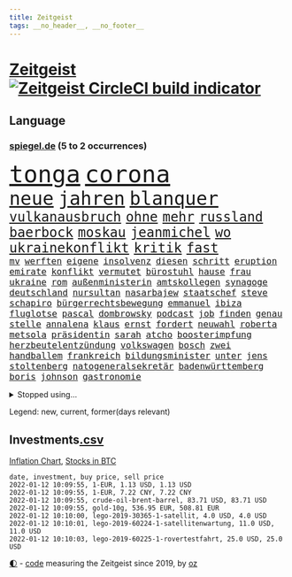 ```yaml
---
title: Zeitgeist
tags: __no_header__, __no_footer__
---
```


# [Zeitgeist](https://oliz.io/zeitgeist/) [![Zeitgeist CircleCI build indicator](https://circleci.com/gh/ooz/zeitgeist.svg?style=shield)](https://circleci.com/gh/ooz/zeitgeist)

## Language

<h3><a href="https://www.spiegel.de" target="_blank">spiegel.de</a> (5 to 2 occurrences)</h3>
<p style="font-family:monospace">
<span style="font-size:32pt"><a href="news_links.html#tonga" class="current">tonga</a></span>
<span style="font-size:32pt"><a href="news_links.html#corona" class="current">corona</a></span>
<br>
<span style="font-size:25pt"><a href="news_links.html#neue" class="current">neue</a></span>
<span style="font-size:25pt"><a href="news_links.html#jahren" class="current">jahren</a></span>
<span style="font-size:25pt"><a href="news_links.html#blanquer" class="new">blanquer</a></span>
<br>
<span style="font-size:18pt"><a href="news_links.html#vulkanausbruch" class="current">vulkanausbruch</a></span>
<span style="font-size:18pt"><a href="news_links.html#ohne" class="current">ohne</a></span>
<span style="font-size:18pt"><a href="news_links.html#mehr" class="current">mehr</a></span>
<span style="font-size:18pt"><a href="news_links.html#russland" class="current">russland</a></span>
<span style="font-size:18pt"><a href="news_links.html#baerbock" class="current">baerbock</a></span>
<span style="font-size:18pt"><a href="news_links.html#moskau" class="current">moskau</a></span>
<span style="font-size:18pt"><a href="news_links.html#jeanmichel" class="new">jeanmichel</a></span>
<span style="font-size:18pt"><a href="news_links.html#wo" class="current">wo</a></span>
<span style="font-size:18pt"><a href="news_links.html#ukrainekonflikt" class="current">ukrainekonflikt</a></span>
<span style="font-size:18pt"><a href="news_links.html#kritik" class="current">kritik</a></span>
<span style="font-size:18pt"><a href="news_links.html#fast" class="current">fast</a></span>
<br>
<span style="font-size:12pt"><a href="news_links.html#mv" class="new">mv</a></span>
<span style="font-size:12pt"><a href="news_links.html#werften" class="new">werften</a></span>
<span style="font-size:12pt"><a href="news_links.html#eigene" class="current">eigene</a></span>
<span style="font-size:12pt"><a href="news_links.html#insolvenz" class="current">insolvenz</a></span>
<span style="font-size:12pt"><a href="news_links.html#diesen" class="current">diesen</a></span>
<span style="font-size:12pt"><a href="news_links.html#schritt" class="current">schritt</a></span>
<span style="font-size:12pt"><a href="news_links.html#eruption" class="new">eruption</a></span>
<span style="font-size:12pt"><a href="news_links.html#emirate" class="current">emirate</a></span>
<span style="font-size:12pt"><a href="news_links.html#konflikt" class="current">konflikt</a></span>
<span style="font-size:12pt"><a href="news_links.html#vermutet" class="current">vermutet</a></span>
<span style="font-size:12pt"><a href="news_links.html#bürostuhl" class="new">bürostuhl</a></span>
<span style="font-size:12pt"><a href="news_links.html#hause" class="current">hause</a></span>
<span style="font-size:12pt"><a href="news_links.html#frau" class="current">frau</a></span>
<span style="font-size:12pt"><a href="news_links.html#ukraine" class="current">ukraine</a></span>
<span style="font-size:12pt"><a href="news_links.html#rom" class="current">rom</a></span>
<span style="font-size:12pt"><a href="news_links.html#außenministerin" class="current">außenministerin</a></span>
<span style="font-size:12pt"><a href="news_links.html#amtskollegen" class="current">amtskollegen</a></span>
<span style="font-size:12pt"><a href="news_links.html#synagoge" class="new">synagoge</a></span>
<span style="font-size:12pt"><a href="news_links.html#deutschland" class="current">deutschland</a></span>
<span style="font-size:12pt"><a href="news_links.html#nursultan" class="new">nursultan</a></span>
<span style="font-size:12pt"><a href="news_links.html#nasarbajew" class="new">nasarbajew</a></span>
<span style="font-size:12pt"><a href="news_links.html#staatschef" class="current">staatschef</a></span>
<span style="font-size:12pt"><a href="news_links.html#steve" class="current">steve</a></span>
<span style="font-size:12pt"><a href="news_links.html#schapiro" class="new">schapiro</a></span>
<span style="font-size:12pt"><a href="news_links.html#bürgerrechtsbewegung" class="new">bürgerrechtsbewegung</a></span>
<span style="font-size:12pt"><a href="news_links.html#emmanuel" class="current">emmanuel</a></span>
<span style="font-size:12pt"><a href="news_links.html#ibiza" class="current">ibiza</a></span>
<span style="font-size:12pt"><a href="news_links.html#fluglotse" class="new">fluglotse</a></span>
<span style="font-size:12pt"><a href="news_links.html#pascal" class="current">pascal</a></span>
<span style="font-size:12pt"><a href="news_links.html#dombrowsky" class="new">dombrowsky</a></span>
<span style="font-size:12pt"><a href="news_links.html#podcast" class="current">podcast</a></span>
<span style="font-size:12pt"><a href="news_links.html#job" class="current">job</a></span>
<span style="font-size:12pt"><a href="news_links.html#finden" class="current">finden</a></span>
<span style="font-size:12pt"><a href="news_links.html#genau" class="current">genau</a></span>
<span style="font-size:12pt"><a href="news_links.html#stelle" class="current">stelle</a></span>
<span style="font-size:12pt"><a href="news_links.html#annalena" class="current">annalena</a></span>
<span style="font-size:12pt"><a href="news_links.html#klaus" class="current">klaus</a></span>
<span style="font-size:12pt"><a href="news_links.html#ernst" class="current">ernst</a></span>
<span style="font-size:12pt"><a href="news_links.html#fordert" class="current">fordert</a></span>
<span style="font-size:12pt"><a href="news_links.html#neuwahl" class="new">neuwahl</a></span>
<span style="font-size:12pt"><a href="news_links.html#roberta" class="new">roberta</a></span>
<span style="font-size:12pt"><a href="news_links.html#metsola" class="new">metsola</a></span>
<span style="font-size:12pt"><a href="news_links.html#präsidentin" class="current">präsidentin</a></span>
<span style="font-size:12pt"><a href="news_links.html#sarah" class="current">sarah</a></span>
<span style="font-size:12pt"><a href="news_links.html#atcho" class="new">atcho</a></span>
<span style="font-size:12pt"><a href="news_links.html#boosterimpfung" class="current">boosterimpfung</a></span>
<span style="font-size:12pt"><a href="news_links.html#herzbeutelentzündung" class="new">herzbeutelentzündung</a></span>
<span style="font-size:12pt"><a href="news_links.html#volkswagen" class="current">volkswagen</a></span>
<span style="font-size:12pt"><a href="news_links.html#bosch" class="current">bosch</a></span>
<span style="font-size:12pt"><a href="news_links.html#zwei" class="current">zwei</a></span>
<span style="font-size:12pt"><a href="news_links.html#handballem" class="new">handballem</a></span>
<span style="font-size:12pt"><a href="news_links.html#frankreich" class="current">frankreich</a></span>
<span style="font-size:12pt"><a href="news_links.html#bildungsminister" class="current">bildungsminister</a></span>
<span style="font-size:12pt"><a href="news_links.html#unter" class="current">unter</a></span>
<span style="font-size:12pt"><a href="news_links.html#jens" class="current">jens</a></span>
<span style="font-size:12pt"><a href="news_links.html#stoltenberg" class="current">stoltenberg</a></span>
<span style="font-size:12pt"><a href="news_links.html#natogeneralsekretär" class="new">natogeneralsekretär</a></span>
<span style="font-size:12pt"><a href="news_links.html#badenwürttemberg" class="current">badenwürttemberg</a></span>
<span style="font-size:12pt"><a href="news_links.html#boris" class="current">boris</a></span>
<span style="font-size:12pt"><a href="news_links.html#johnson" class="current">johnson</a></span>
<span style="font-size:12pt"><a href="news_links.html#gastronomie" class="current">gastronomie</a></span>
</p>
<details>
<summary>Stopped using...</summary>
<p class="former" style="font-size:12pt">
rb(454) richterin(454) arbeitete(453) katze(453) misshandelt(453) tobt(453) herrscher(452) versäumnisse(452) vorfall(452) überwinden(452) befinden(451) bulgarien(451) entschuldigt(451) entwarnung(451) recep(451) scheidet(451) schwerer(451) tayyip(451) weitet(451) zufrieden(451) 44(450) 79(450) andrea(450) annegret(450) d(450) gerichtshof(450) krampkarrenbauer(450) mutmaßlich(450) niveau(450) rechtsextremismus(450) spahn(450) stich(450) sängerin(450) ulm(450) 2018(449) entlassung(449) freuen(449) gesunde(449) investieren(449) kurzem(449) sonne(449) zusätzlich(449) bundesligavorschau(448) cristiano(448) humanitäre(448) kandidat(448) kurzarbeit(448) rassistische(448) rechtsextremen(448) ronaldo(448) spieltag(448) zuge(448) aufgeben(447) drama(447) einigung(447) flaschen(447) hamilton(447) kochen(447) leeren(447) lewis(447) to(447) tschechien(447) verstappen(447) wand(447) wechseln(447) übergeben(447) anerkennen(446) exemplare(446) favoriten(446) krank(446) landesregierung(446) lebte(446) pressestimmen(446) riesige(446) talent(446) widerspruch(446) andré(445) anschuldigungen(445) beschließt(445) beteiligt(445) botschaften(445) brinkhaus(445) daimler(445) demonstriert(445) esken(445) fuhr(445) kippe(445) leid(445) mediziner(445) parteitag(445) polens(445) prüfung(445) ralph(445) saskia(445) swetlana(445) vorsitzenden(445) alternativen(444) armut(444) asiatischen(444) belarussischen(444) durchsucht(444) erholung(444) gehe(444) george(444) kabinett(444) komplizen(444) maas(444) meinungsfreiheit(444) modernen(444) rivalen(444) schlechten(444) schlimmsten(444) schoss(444) verschaffen(444) wofür(444) ausprobiert(443) flick(443) klingbeil(443) kollaps(443) konzernchef(443) minderjährige(443) verschärfung(443) abgehört(442) ausflug(442) gesagt(442) konzentrieren(442) muster(442) nordsee(442) persönlich(442) richtet(442) subventionen(442) unterzahl(442) verbreiten(442) warentest(442) wissenschaft(442) wählt(442) einführen(441) englischen(441) entscheidenden(441) freilassung(441) historischen(441) pole(441) roboter(441) rückschlag(441) stil(441) unterstützer(441) wochenüberblick(441) ökonom(441) beschäftigte(440) geriet(440) getrennt(440) jung(440) mahnt(440) rekordhoch(440) sicherte(440) zwang(440) ausgeliefert(439) crash(439) dämpfer(439) wirtschaftsministerium(439) deals(438) experte(438) kochinstituts(438) teamkollegen(438) umweltschützer(438) wachstum(438) wirtschaftlichen(438) 13jähriger(437) appell(437) aufschwung(437) berlins(437) berüchtigten(437) beschließen(437) billie(437) eilish(437) fahrrad(437) jimmy(437) längere(437) pflanzen(437) warschau(437) überholt(437) 25jährigen(436) computer(436) hammer(436) nutzte(436) platzen(436) ursachen(436) william(436) attentäter(435) aufgenommen(435) ausgegeben(435) auskunft(435) brite(435) durchs(435) entwickeln(435) erbe(435) ergibt(435) koch(435) rivale(435) song(435) verläufen(435) arabische(434) belegt(434) kulissen(434) opfers(434) quer(434) unbekannt(434) verlauf(434) globale(433) gründen(433) regiert(433) trauen(433) übernahme(433) beinahe(432) beteiligen(432) geprägt(432) gewinn(432) probe(432) schönsten(432) usdollar(432) wahre(432) emails(431) signalisiert(431) gaben(430) gang(430) immunität(430) sachsens(430) spektakulären(430) wiederholen(430) auflagen(429) loswerden(429) schwerem(429) transporter(429) analysiert(428) bäume(428) dar(428) kommunistische(428) premierministers(428) arminia(427) betrifft(427) hessischen(427) strengen(427) verstanden(427) begründet(426) fortuna(426) mama(426) spanische(426) status(426) ostsee(425) thüringens(425) umgeht(425) verzweifelten(425) diversität(424) hürde(424) landete(424) nation(424) strenge(424) zukünftig(424) begeistert(423) exporte(423) sergio(423) züge(423) kracht(422) detail(421) generalbundesanwalt(421) pandemiebekämpfung(421) aussehen(420) moschee(420) regierungserklärung(420) wirbel(420) 19jähriger(419) hunger(419) dachten(418) gesichert(418) nieder(418) singapur(417) sizilien(417) ämter(417) erwarteten(416) bundesamts(415) unterschrieben(415) vfb(415) 2010(414) klees(413) staatshilfen(413) vizekanzler(413) kandidatur(412) spannend(412) telefonat(412) vermisste(412) schwung(411) vereidigt(410) 36(409) hinweis(409) aktivist(408) strafbar(408) benötigte(407) erfolgreichen(407) impfkommission(407) schock(407) einleiten(406) intensivstationen(406) ermordete(405) gehabt(405) vorschriften(405) diesjährigen(404) veränderungen(404) massaker(403) diana(402) atomabkommen(400) impfdosen(400) musik(400) weitreichende(400) einblicke(399) nebenwirkungen(399) coronaimpfstoffs(398) weltmeisterschaft(396) prägte(395) startup(394) empfänger(393) gesetzlichen(393) daheim(392) gesichter(392) vakzinen(390) dominik(385) wmtitel(385) indiana(384) offener(383) krawalle(382) bösen(380) schach(380) impfzentren(378) schärfer(374) chrupalla(372) diess(372) hartz(371) kolleginnen(371) rekorde(370) kilo(368) arzneimittelbehörde(367) betrag(367) nick(365) auslieferung(363) herrschaft(361) prominenten(360) heidelberg(358) bauarbeiten(357) urlaubsinsel(353) eingehen(349) extra(348) irgendwie(348) gewinne(347) knappen(346) iv(341) unterscheidet(339) fotografiert(338) westliche(338) anna(334) statistischen(334) blockierten(331) singen(329) expräsidenten(325) gewisse(325) völkermord(323) börsengang(317) ergab(315) militärputsch(315) plagen(308) luxus(305) wunden(305) medaille(300) ruin(296) 13jährigen(291) russe(291) alben(290) orte(288) erschoss(283) reue(283) bälle(282) nagelsmann(281) cannabis(276) investor(275) ausrichten(273) boxen(273) rumänien(270) unis(264) erdoğans(262) nationalelf(262) qualifying(259) zoff(259) neuerdings(258) pyrotechnik(255) weltgrößten(254) gnabry(253) höchster(253) interessen(253) serge(253) eile(250) finanziert(250) campingplatz(249) ferdinand(248) vorgesetzten(246) bildtv(242) loben(242) wütenden(239) ausgehen(238) wissenschaftliche(236) grünes(235) lediglich(235) konzernen(234) oktoberfest(234) gestanden(231) richteten(224) kriegsende(220) 1990(219) basteln(219) antisemitische(217) erholen(217) kontinent(212) litten(212) lokführer(212) befugnisse(210) gegend(210) eingeladen(208) mtv(208) lehrerverband(206) spiegelreporter(206) agüero(205) gewohnheiten(205) fassung(204) fox(204) verständigung(203) formel1rennen(202) terroranschlägen(201) shell(199) umfassende(199) heiß(198) treibstoff(198) höherer(197) stein(195) unterbinden(195) fangquoten(194) us(194) kleidung(193) raste(193) bevorzugt(192) schutzsuchenden(192) zerstörte(192) sardinien(191) seither(190) urteilte(188) hochrechnung(187) kühnert(187) peters(187) naht(186) aufzunehmen(185) antisemitisch(183) profil(183) vorerkrankungen(183) eingriff(182) kollidiert(182) spinnen(182) verwandten(182) aufgebaut(181) demenz(181) jahrelange(181) naturkatastrophen(180) handlungsbedarf(179) machtwechsel(179) astronomen(178) bekennt(178) bundesanwaltschaft(178) zwingen(178) freigesprochen(176) expertengremium(175) spdfraktion(175) ahmed(174) kämpften(174) verharmlost(174) afrikanischer(173) haie(173) wäsche(173) knackt(172) coup(171) verurteilung(171) 21jährigen(170) norm(170) wesentliche(170) assange(169) russen(169) wikileaksgründer(169) insbesondere(168) intendant(168) warnungen(168) erobert(167) tanklaster(167) tibet(166) unbehelligt(166) georgien(164) passend(164) 1997(163) brinkmann(163) jamal(163) musiala(163) coronastrategie(162) hanau(162) versehen(162) eingeklemmt(161) geldstrafen(161) selbstkritisch(161) gewürdigt(160) jagen(159) bär(157) emiraten(156) fällig(156) gremium(155) statistischem(155) abtreibungsgesetz(153) sortiert(153) vertragsverlängerung(153) vertretung(153) militärpräsenz(151) schadensbegrenzung(151) bauprojekte(150) katastrophengebiet(150) drohnenaufnahmen(149) kartellbehörde(149) verkauften(149) alleingang(148) iocpräsident(148) 31jährige(147) beseitigen(147) gehörten(147) gesund(147) gibt's(147) afdchef(146) verschwundene(146) handgreiflich(145) ioc(144) komitee(144) popkultur(144) sportlern(144) gestern(143) kameras(143) 1936(142) 20000(141) abwesenheit(141) antikörper(141) nachtzüge(141) ersetzt(140) monika(140) prioritäten(140) revier(140) schuhe(140) tiergarten(139) bahnstrecke(138) carrie(138) selenskyj(138) südsudan(138) unerbittlich(138) wolodymyr(138) erkrankte(137) gigantischen(137) bundesbehörde(136) genügend(135) chinesen(134) ereignete(134) impfwilligen(134) iphones(134) angelegte(133) auftragsbücher(133) fossiler(133) regnet(133) geeignet(131) scherzt(131) ankara(130) autokraten(129) niklas(129) domenico(128) drittimpfung(128) faszinierende(128) aufträge(127) jae(127) lina(127) positives(127) geleistet(126) helene(126) mannheim(126) reiten(126) tabellenführer(126) engsten(125) flüchtlingskrise(125) bekomme(124) exemplar(123) betreffen(122) saisonstart(122) fische(121) beute(120) wahlberechtigten(120) norwich(119) bedürftige(118) kontrahenten(118) nicholas(118) schlafen(118) tsg(118) zelten(118) niedergeschlagen(117) reuter(116) wirtschaftskrise(116) coronaprämie(115) prägenden(115) 73(114) bayerntrainer(114) geschadet(114) herstellung(114) nutzerinnen(114) staatsbesuch(114) beate(113) craig(113) fernbleiben(113) größeres(113) logistik(112) missbrauchen(112) 2gkonzept(111) autokonzerne(111) endverbraucher(111) foodwatch(111) grenzzaun(111) pfizer(110) wahlkampfauftakt(110) beeinflusste(109) bienen(109) investiert(109) mieterbund(109) aachener(108) erstickte(108) irritiert(108) pastor(108) fressen(107) helllichten(107) mordkommission(107) spdgeneralsekretär(107) weltberühmte(107) genie(106) stufe(106) 70000(105) milizen(104) polnischbelarussischen(104) zugverkehr(104) 3g(103) bundessozialgericht(103) elektrisch(103) ergaben(103) hermann(103) tanzt(103) bali(101) laufzeit(101) befragt(100) entlasten(100) überforderung(100) abba(99) auszug(99) blättern(99) bundestagsdebatte(99) fünftel(99) internationalem(99) koalitionsverhandlungen(99) unoklimakonferenz(99) voyage(99) royals(98) tripolis(98) zwecke(98) angeschlossen(96) geheim(96) kinderreportern(96) potenziellen(96) googles(95) pflichten(95) rhetorik(95) stach(95) 30jährige(94) dealer(94) elfjährige(94) gasversorger(94) nikita(94) spiegelinterview(94) vorteil(94) blutiger(93) empfing(93) routine(93) staatssekretär(93) vulkanausbrüche(93) demokratieaktivisten(92) geschäftsführerin(92) handlungen(92) klimakonferenz(92) morgan(92) mutmaßliches(92) posse(92) söders(92) unerwünschte(92) konflikts(91) moderatoren(91) skisaison(91) spiegelspitzengespräch(91) aufmarsch(90) dringenden(90) exklusiven(90) geltenden(90) genesung(90) kanareninsel(90) mittelstürmer(90) deaktiviert(89) friedens(89) himmlischen(89) kinderinterview(89) media(89) sanierung(89) 3gregel(88) duos(88) indopazifik(88) inhaftierte(88) parteivorsitz(88) sibirischen(88) stabile(88) stichen(88) time(88) timemagazin(88) zurückzahlen(88) bergbau(87) enkelin(87) frühstück(87) giftige(87) großmutter(87) hautfarbe(87) kremlsprecher(87) berichterstatter(86) finanzhilfen(86) schuldenobergrenze(86) schwachstelle(86) treibhausgasemissionen(86) vornehmen(86) 112(85) belfast(85) fluglinie(85) gomà(85) jockey(85) klosterhalfen(85) konstanze(85) novell(85) presseschau(85) söldnertruppe(85) umkehren(85) vernimmt(85) versuchs(85) züchter(85) 20jährigen(84) dreier(84) durchgefallen(84) ifogeschäftsklima(84) spielfeld(84) unterhaus(84) vorräte(84) vorsitz(84) betonen(83) füßen(83) lithium(83) sonde(83) wesen(83) üble(83) adam(82) brennendes(82) chauvin(82) derek(82) expolizist(82) gasmarkt(82) grenzschutz(82) mad(82) steak(82) zweifachen(82) beieinander(81) ifoinstituts(81) küstenort(81) quoten(81) 40jähriger(80) blatt(80) domizil(80) fdppolitiker(80) ortsteil(80) schärferen(80) vielversprechendsten(80) einschätzungen(79) feuerfontänen(79) liest(79) parteivize(79) stabilen(79) tücken(79) undercoverpolizist(79) kalkül(78) michaelis(78) spiegelbuch(78) uskongress(78) herzmuskelentzündungen(77) komponierte(77) north(77) schmuggel(77) swiss(77) vorurteile(77) wenigstens(77) demokratiegipfel(76) fraktionsvorsitzenden(76) gazpromkonzern(76) linien(76) mächtig(76) schwangerschaftsabbrüchen(76) torrekord(76) umstellung(76) verschlechtert(76) gewordene(75) luc(75) rewe(75) schotte(75) todesfällen(75) weiterbildung(75) achtmal(74) feierlaune(74) generalsekretäre(74) vera(74) gerücht(73) hollywoods(73) kampfansage(73) siebenmal(73) vergibt(73) verrohung(73) coronawinter(72) danger(72) handschellen(72) impfzertifikat(72) tierarten(72) untersuchte(72) notarztwagen(71) rettungswagen(71) winkel(71) cduvorsitz(70) graffiti(70) massen(70) pädophile(70) shanghai(70) tasche(70) testrunde(70) umbauen(70) 78(69) coronabonus(69) exjusochef(69) galopp(69) parks(69) stade(69) todesopfern(69) zahlungsausfall(69) überglücklich(69) 3ddrucker(68) berufungsgericht(68) gefährlichsten(68) lkabeamter(68) neuaufstellung(68) oppositionsführer(68) spielerinnen(68) äußerten(68) gestohlenen(67) grauen(67) magazin(67) parteichefs(67) passagierflugzeug(67) saisonfinale(67) steckten(67) verschenkt(67) 1974(66) abstriche(66) irische(66) kampfsportler(66) mitgliederentscheid(66) staatlich(66) topligen(66) afdpolitiker(65) dmitri(65) erreichbar(65) kompromissbereitschaft(65) künstlicher(65) schuldenbremse(65) anfällig(64) bundesligist(64) frauenfeindlich(64) gesprächsrunde(64) liverpoolcoach(64) richtete(64) visionär(64) wachmann(64) expertise(63) ferngesteuerte(63) gap(63) schick(63) schiene(63) vorschau(63) zapfenstreich(63) aneinandergeraten(62) bäumen(62) fairness(62) glückliches(62) großhandel(62) großhandelspreise(62) verdachtsfall(62) wirtschaftsforscher(62) irritierend(61) single(61) sprengkraft(61) dfbteam(60) schleifen(60) südpolarmeer(60) verteidigungspolitik(60) erschlagen(59) importiert(59) offizielles(59) oldie(59) pflegeheim(59) berühmter(58) menschlichkeit(58) darsteller(57) dfl(57) netflixspecial(57) oscargewinner(57) privatleben(57) spielfilm(57) twitterte(57) aschewolken(56) aufregende(56) austria(56) geförderte(56) hafenstadt(56) idioten(56) inside(56) marschiert(56) niedrigen(56) rechtsextrem(56) schmücken(56) spdfraktionschef(56) exbildchefredakteur(55) porträtiert(55) renaissance(55) anweisungen(54) bayernstar(54) case(54) einzuwirken(54) freier(54) gegenseitigen(54) harrison(54) paketbote(54) ray(54) repräsentantenhaus(54) sterilisieren(54) volkswagenchef(54) außengrenze(53) geldpolitik(53) medienkonzern(53) physikerin(53) priesemann(53) umfangreichen(53) verlobt(53) viola(53) bosnien(52) brüsseler(52) carolin(52) dodik(52) kritikern(52) kölns(52) kühlschrank(52) lobte(52) milorad(52) norderstedt(52) verirrte(52) ampelpläne(51) drogenhandel(51) fraktionsvorsitzende(51) gasfirmen(51) kleintransporter(51) lavaströme(51) modernaimpfstoff(51) reddit(51) strommast(51) tickt(51) bauwerke(50) coronamedikament(50) entschärft(50) samariter(50) stromausfall(50) adrenalin(49) gratulierte(49) milliardenstrafe(49) straßenbahn(49) erheblichen(48) fahrplanwechsel(48) gletscher(48) korrigieren(48) maskenaffäre(48) potter(48) raubtieren(48) vermieden(48) willy(48) extremistischen(47) hungersnot(47) innen(47) kohfeldt(47) nationalgarde(47) index(46) leistet(46) luitz(46) moon(46) rechnungshof(46) sechzigerjahren(46) solcher(46) verwehrt(46) vollem(46) 59(45) airlines(45) fraktionsspitze(45) jaguars(45) little(45) mitgliederbefragung(45) satten(45) sperrzone(45) empfindliche(44) erstritten(44) finanzexperte(44) gaus(44) praxen(44) wikileaksgründers(44) 2028(43) auslieferungen(43) autoherstellers(43) blockabfertigung(43) fischereistreit(43) regelrecht(43) sören(43) überragte(43) übersterblichkeit(43) bundeshaushalt(42) fachmagazin(42) waffenhandel(42) bewilligt(41) erlauben(41) fischereilizenzen(41) geliebte(41) verkehrswende(41) exchef(40) fabian(40) formulierung(40) fsb(40) referendum(40) schmutzler(40) somit(40) stürzten(40) vorsitzender(40) gender(39) hochhaus(39) polizeibehörde(39) saubere(39) wählte(39) absetzung(38) installieren(38) krisenland(38) sträubt(38) ally(37) angeblicher(37) bosnienherzegowina(37) fataler(37) gerührt(37) pally(37) silva(37) verabschiedete(37) wolfsburger(37) diwforscher(36) drängten(36) einflussreiche(36) fahrlässigkeit(36) kapern(36) onlineshopping(36) schwimmolympiasieger(36) viermal(36) aufzuspüren(35) beleuchtung(35) beraubt(35) boykottieren(35) dänische(35) erhältlich(35) gräueltaten(35) luftfahrtunternehmen(35) musical(35) otto(35) reißen(35) verkehrssektor(35) verwüstung(35) dieselben(34) gefährlichste(34) mittelstand(34) reglement(34) stellvertretenden(34) weihnachtsmärkte(34) feierten(33) heizstrahler(33) kamele(33) safe(33) schausteller(33) spektrum(33) verwüstungen(33) 175(32) a380(32) energieträger(32) intensiv(32) komplettes(32) kongresses(32) bornholm(31) nfts(31) vietnam(31) 1980(30) continental(30) coronadebatte(30) herber(30) kleid(30) sauber(30) superstürmer(30) verlobte(30) erklärungsnot(29) memmingen(29) pisten(29) spiegelklimabericht(29) ausschließlich(28) eingezeichnet(28) energiequelle(28) jahrescharts(28) notrufe(28) quadrat(28) quadrats(28) unterlagen(28) bosnischen(27) kürt(27) vermarktet(27) chefcoach(26) coronakrisenstab(26) exklusive(26) frieren(26) goldener(26) klaws(26) lagerhalle(26) stall(26) starkes(26) versicherten(26) werbeversprechen(26) windbeutel(26) american(25) coronamanagement(25) fotografierte(25) strukturwandel(25) inhaftierter(24) lasse(24) maßgeblich(24) messis(24) morddrohungen(24) schulbetrieb(24) spüre(24) steuersystem(24) welthit(24) angewendet(23) glorreichen(23) studierendenwerk(23) abschreiben(22) betracht(22) coronamutante(22) definierte(22) erwachen(22) schönheitswettbewerb(22) serena(22) abgenommen(21) gedruckt(21) passagieren(21) pflegeberufe(21) psychotherapeut(21) rechtskräftig(21) schwersten(21) steuerzahler(21) behandlungsfehler(20) driver(20) geckos(20) herausforderer(20) klärte(20) moralisch(20) siebter(20) stimmungstest(20) usrepräsentantenhaus(20) bauernverband(19) laschetvertraute(19) rückversicherer(19) wiederzuerkennen(19) 54jähriger(18) atomstrom(18) auftragsmord(18) coronafachleute(18) habecks(18) kommunistischer(18) weltpolitik(18) wertvolle(18) alraisi(17) ampelkreuzung(17) friederike(17) interpol(17) naser(17) porschefahrer(17) seifert(17) verimpft(17) fliegerbombe(16) portemonnaie(16) spielzeit(16) tarifverdienste(16) eignen(15) fähigkeit(15) gong(15) keilt(15) krisenstab(15) passwörter(15) schicksalsschläge(15) vollzogen(15) überschüssiges(15) beratungsfirma(14) fackelaufmarsch(14) hässliche(14) krebsdiagnose(14) köpping(14) währungskrise(14) berufsspezifische(13) herbstmeister(13) nepomnjaschtschi(13) probezeit(13) schachwm(13) striktere(13) verdopplung(13) verhaltenskodex(13) verwaltungsgerichtshof(13) dominanten(12) erstaunliches(12) lotterie(12) meyer(12) neuschnee(12) quo(12) shakespeare(12) streitpunkt(12) texte(12) token(12) verbesserte(12) peanuts(11) rettungsanker(11) schulschließung(11) stroms(11) verbündete(11)
</p>
</details>
<p>Legend: <span class="new">new</span>, <span class="current">current</span>, <span class="former">former(days relevant)</span></p>

## Investments[.csv](investments.csv)

[Inflation Chart](https://inflationchart.com),
[Stocks in BTC](https://stonksinbtc.xyz/)

```
date, investment, buy price, sell price
2022-01-12 10:09:55, 1-EUR, 1.13 USD, 1.13 USD
2022-01-12 10:09:55, 1-EUR, 7.22 CNY, 7.22 CNY
2022-01-12 10:09:55, crude-oil-brent-barrel, 83.71 USD, 83.71 USD
2022-01-12 10:09:55, gold-10g, 536.95 EUR, 508.81 EUR
2022-01-12 10:10:00, lego-2019-30365-1-satellit, 4.0 USD, 4.0 USD
2022-01-12 10:10:01, lego-2019-60224-1-satellitenwartung, 11.0 USD, 11.0 USD
2022-01-12 10:10:03, lego-2019-60225-1-rovertestfahrt, 25.0 USD, 25.0 USD
```

<footer>
<a href="javascript:toggleTheme()" class="nav">🌓</a>
- <a href="https://github.com/ooz/zeitgeist">code</a> measuring the Zeitgeist since 2019, by <a href="https://oliz.io">oz</a>
</footer>
